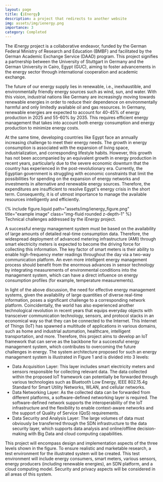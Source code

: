 ```yaml
---
layout: page
title: {iEnergy}
description: a project that redirects to another website
img: assets/img/ienergy.png
importance: 3
category: Completed
---
```

The iEnergy project is a collaborative endeavor, funded by the German Federal Ministry of Research and Education (BMBF) and facilitated by the German Academic Exchange Service (DAAD) program. This project signifies a partnership between the University of Stuttgart in Germany and the German University in Cairo, Egypt (GUC), aiming to foster advancements in the energy sector through international cooperation and academic exchange.

The future of our energy supply lies in renewable, i.e., inexhaustible, and environmentally friendly energy sources such as wind, sun, and water. With this vision, industrial nations like Germany are increasingly moving towards renewable energies in order to reduce their dependence on environmentally harmful and only limitedly available oil and gas resources. In Germany, renewable energies are expected to account for 40-45% of energy production in 2025 and 55-60% by 2035. This requires efficient energy management that takes into account both energy consumption and energy production to minimize energy costs.

At the same time, developing countries like Egypt face an annually increasing challenge to meet their energy needs. The growth in energy consumption is associated with the expansion of living space, industrialization, and corresponding lifestyle habits. However, this growth has not been accompanied by an equivalent growth in energy production in recent years, particularly due to the severe economic downturn that the country has experienced in the post-revolutionary era. Currently, the Egyptian government is struggling with economic constraints that limit the possibilities for spending on the expansion of energy networks and investments in alternative and renewable energy sources. Therefore, the expenditures are insufficient to resolve Egypt's energy crisis in the short term. Consequently, it is of utmost importance to manage the available resources intelligently and efficiently.

 <div class="row justify-content-sm-center">
    <div class="col-sm-8 mt-3 mt-md-0">
        {% include figure.liquid path="assets/img/ienergy_figure.png" title="example image" class="img-fluid rounded z-depth-1" %}
    </div>
</div>
<div class="caption">
    Technical challenges addressed by the iEnergy project.
</div>

A successful energy management system must be based on the availability of large amounts of detailed real-time consumption data. Therefore, the widespread deployment of advanced metering infrastructure (AMI) through smart electricity meters is expected to become the driving force for collecting this information. The key factor of smart meters is their ability to enable high-frequency meter readings throughout the day via a two-way communication platform. An even more intelligent energy management process should benefit from the enormous advances in sensor technology by integrating measurements of environmental conditions into the management system, which can have a direct influence on energy consumption profiles (for example, temperature measurements).

In light of the above discussion, the need for effective energy management systems, given the availability of large quantities of diverse real-time information, poses a significant challenge to a corresponding network platform. Coincidentally, the world has also experienced another technological revolution in recent years that equips everyday objects with transceiver communication technology, sensors, and protocol stacks in an economical way so that they can be connected to the Internet. This Internet of Things (IoT) has spawned a multitude of applications in various domains, such as home and industrial automation, healthcare, intelligent transportation, and more. Therefore, this project aims to develop an IoT framework that can serve as the backbone for a successful energy management system, which contributes to overcoming the future challenges in energy. The system architecture proposed for such an energy management system is illustrated in Figure 1 and is divided into 3 levels:

<ul><li>Data Acquisition Layer: This layer includes smart electricity meters and sensors responsible for collecting relevant data. The data collected within the proposed IoT framework can potentially be forwarded through various technologies such as Bluetooth Low Energy, IEEE 802.15.4g Standard for Smart Utility Networks, WLAN, and cellular networks.</li>

<li>Data Networking Layer: As the collected data can be forwarded from different platforms, a software-defined networking layer is required. The software-defined network supports the interoperability of the IoT infrastructure and the flexibility to enable context-aware networks and the support of Quality of Service (QoS) requirements.</li>

<li>Data Security and Analysis Layer: The large volumes of data must obviously be transferred through the SDN infrastructure to the data security layer, which supports data analysis and online/offline decision-making with Big Data and cloud computing capabilities.</li></ul>

This project will encompass design and implementation aspects of the three levels shown in the figure. To ensure realistic and marketable research, a test environment for the illustrated system will be created. This test environment will include energy consumers, smart meters, various sensors, energy producers (including renewable energies), an SDN platform, and a cloud computing model. Security and privacy aspects will be considered in all areas of this system.

